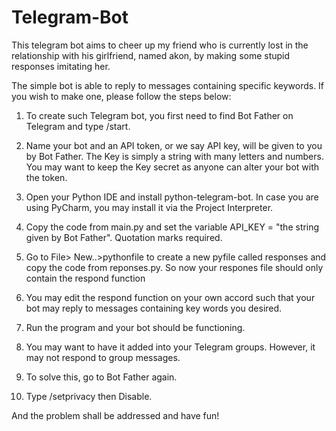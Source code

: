 # Telegram-Bot
This telegram bot aims to cheer up my friend who is currently lost in the relationship with his girlfriend, named akon, by making some stupid responses imitating her. 

The simple bot is able to reply to messages containing specific keywords. If you wish to make one, please follow the steps below:

1. To create such Telegram bot, you first need to find Bot Father on Telegram and type /start.

2. Name your bot and an API token, or we say API key, will be given to you by Bot Father. The Key is simply a string with many letters and numbers. You may want to keep the Key secret as anyone can alter your bot with the token.

3. Open your Python IDE and install python-telegram-bot. In case you are using PyCharm, you may install it via the Project Interpreter.

4. Copy the code from main.py and set the variable API_KEY = "the string given by Bot Father". Quotation marks required.

5. Go to File> New..>pythonfile to create a new pyfile called responses and copy the code from reponses.py. So now your respones file should only contain the respond function

6. You may edit the respond function on your own accord such that your bot may reply to messages containing key words you desired.

7. Run the program and your bot should be functioning.

8. You may want to have it added into your Telegram groups. However, it may not respond to group messages.

9. To solve this, go to Bot Father again.

10. Type /setprivacy then Disable.


And the problem shall be addressed and have fun!

